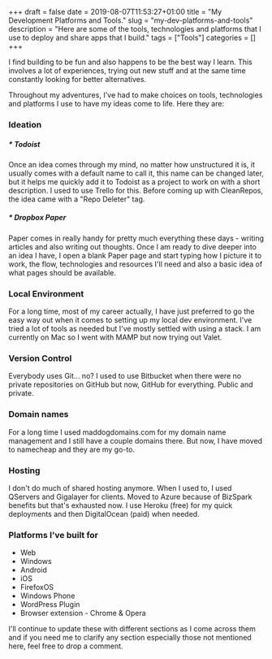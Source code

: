 +++
draft = false
date = 2019-08-07T11:53:27+01:00
title = "My Development Platforms and Tools."
slug = "my-dev-platforms-and-tools"
description = "Here are some of the tools, technologies and platforms that I use to deploy and share apps that I build."
tags = ["Tools"]
categories = []
+++

I find building to be fun and also happens to be the best way I learn. This involves a lot of experiences, trying out new stuff and at the same time constantly looking for better alternatives.

Throughout my adventures, I've had to make choices on tools, technologies and platforms I use to have my ideas come to life. Here they are:

### Ideation
##### * Todoist
Once an idea comes through my mind, no matter how unstructured it is, it usually comes with a default name to call it, this name can be changed later, but it helps me quickly add it to Todoist as a project to work on with a short description. I used to use Trello for this. Before coming up with CleanRepos, the idea came with a "Repo Deleter" tag.

##### * Dropbox Paper

Paper comes in really handy for pretty much everything these days - writing articles and also writing out thoughts. Once I am ready to dive deeper into an idea I have, I open a blank Paper page and start typing how I picture it to work, the flow, technologies and resources I'll need and also a basic idea of what pages should be available.


### Local Environment
For a long time, most of my career actually, I have just preferred to go the easy way out when it comes to setting up my local dev environment. I've tried a lot of tools as needed but I've mostly settled with using a stack. I am currently on Mac so I went with MAMP but now trying out Valet.

### Version Control

Everybody uses Git... no? I used to use Bitbucket when there were no private repositories on GitHub but now, GitHub for everything. Public and private.

### Domain names

For a long time I used maddogdomains.com for my domain name management and I still have a couple domains there. But now, I have moved to namecheap and they are my go-to.

### Hosting

I don't do much of shared hosting anymore. When I used to, I used QServers and Gigalayer for clients. Moved to Azure because of BizSpark benefits but that's exhausted now. I use Heroku (free) for my quick deployments and then DigitalOcean (paid) when needed.

### Platforms I've built for

* Web
* Windows
* Android
* iOS
* FirefoxOS
* Windows Phone
* WordPress Plugin
* Browser extension - Chrome & Opera

I'll continue to update these with different sections as I come across them and if you need me to clarify any section especially those not mentioned here, feel free to drop a comment.